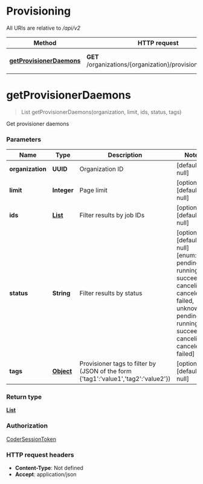 # Provisioning


All URIs are relative to */api/v2*

| Method | HTTP request | Description |
|------------- | ------------- | -------------|
| [**getProvisionerDaemons**](ProvisioningApi.md#getProvisionerDaemons) | **GET** /organizations/{organization}/provisionerdaemons | Get provisioner daemons |


<a name="getProvisionerDaemons"></a>
# **getProvisionerDaemons**
> List getProvisionerDaemons(organization, limit, ids, status, tags)

Get provisioner daemons

### Parameters

|Name | Type | Description  | Notes |
|------------- | ------------- | ------------- | -------------|
| **organization** | **UUID**| Organization ID | [default to null] |
| **limit** | **Integer**| Page limit | [optional] [default to null] |
| **ids** | [**List**](../Models/String.md)| Filter results by job IDs | [optional] [default to null] |
| **status** | **String**| Filter results by status | [optional] [default to null] [enum: pending, running, succeeded, canceling, canceled, failed, unknown, pending, running, succeeded, canceling, canceled, failed] |
| **tags** | [**Object**](../Models/.md)| Provisioner tags to filter by (JSON of the form {&#39;tag1&#39;:&#39;value1&#39;,&#39;tag2&#39;:&#39;value2&#39;}) | [optional] [default to null] |

### Return type

[**List**](../Models/codersdk.ProvisionerDaemon.md)

### Authorization

[CoderSessionToken](../README.md#CoderSessionToken)

### HTTP request headers

- **Content-Type**: Not defined
- **Accept**: application/json


